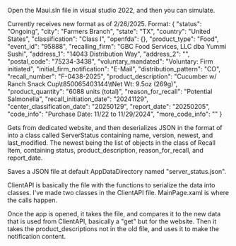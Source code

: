 Open the Maui.sln file in visual studio 2022, and then you can simulate. 

Currently receives new format as of 2/26/2025.
Format:
{
    "status": "Ongoing",
    "city": "Farmers Branch",
    "state": "TX",
    "country": "United States",
    "classification": "Class I",
    "openfda": {},
    "product_type": "Food",
    "event_id": "95888",
    "recalling_firm": "GBC Food Services, LLC dba Yummi Sushi",
    "address_1": "14043 Distribution Way",
    "address_2": "",
    "postal_code": "75234-3438",
    "voluntary_mandated": "Voluntary: Firm initiated",
    "initial_firm_notification": "E-Mail",
    "distribution_pattern": "CO",
    "recall_number": "F-0438-2025",
    "product_description": "Cucumber w/ Ranch Snack Cup\t850065403144\tNet Wt: 9.5oz (269g)",
    "product_quantity": "6088 units (total)",
    "reason_for_recall": "Potential Salmonella",
    "recall_initiation_date": "20241129",
    "center_classification_date": "20250129",
    "report_date": "20250205",
    "code_info": "Purchase Date: 11/22 to 11/29/2024",
    "more_code_info": ""
}


Gets from dedicated website, and then deserializes JSON in the format of into a class called ServerStatus containing name, version, newest, and last_modified. The newest being the list of objects in the class of 
Recall Item, containing status, product_description, reason_for_recall, and report_date. 

Saves a JSON file at default AppDataDirectory named "server_status.json".

ClientAPI is basically the file with the functions to serialize the data into classes. I've made two classes in the ClientAPI file. MainPage.xaml is where the calls happen. 

Once the app is opened, it takes the file, and compares it to the new data that is used from ClientAPI, basically a "get" but for the website.
Then it takes the product_descriptions not in the old file, and uses it to make the notification content.

